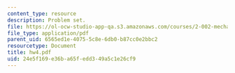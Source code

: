 ```yaml
---
content_type: resource
description: Problem set.
file: https://ol-ocw-studio-app-qa.s3.amazonaws.com/courses/2-002-mechanics-and-materials-ii-spring-2004/24e5f169e36ba65fedd349a5c1e26cf9_hw4.pdf
file_type: application/pdf
parent_uid: 6565ed1e-4075-5c8e-6db0-b87cc0e2bbc2
resourcetype: Document
title: hw4.pdf
uid: 24e5f169-e36b-a65f-edd3-49a5c1e26cf9
---
```

